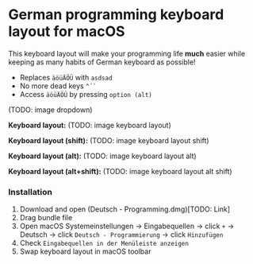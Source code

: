 # German programming keyboard layout for macOS

This keyboard layout will make your programming life **much** easier while keeping as many habits of German keyboard as possible! 

- Replaces `äöüÄÖÜ` with `asdsad`
- No more dead keys `` ^´` ``
- Access `äöüÄÖÜ` by pressing `option (alt)`

(TODO: image dropdown)

**Keyboard layout:**
(TODO: image keyboard layout)

**Keyboard layout (shift):**
(TODO: image keyboard layout shift)

**Keyboard layout (alt):**
(TODO: image keyboard layout alt)

**Keyboard layout (alt+shift):**
(TODO: image keyboard layout alt shift)

### Installation
1. Download and open (Deutsch - Programming.dmg)[TODO: Link]
2. Drag bundle file
3. Open macOS Systemeinstellungen -> Eingabequellen -> click `+` -> Deutsch -> click `Deutsch - Programmierung` -> click `Hinzufügen`
4. Check `Eingabequellen in der Menüleiste anzeigen`
5. Swap keyboard layout in macOS toolbar
